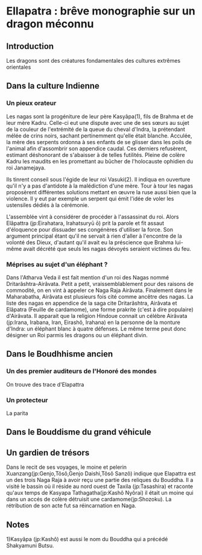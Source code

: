 # Ellapatra : brêve monographie sur un dragon méconnu

## Introduction
Les dragons sont des créatures fondamentales des cultures extrêmes orientales

## Dans la culture Indienne

### Un pieux orateur
Les nagas sont la progéniture de leur père Kasyâpa(1), fils de Brahma et
de leur mère Kadru. Celle-ci eut une dispute avec une de ses sœurs au
sujet de la couleur de l'extrémité de la queue du cheval d'Indra, la
prétendant mélée de crins noirs, sachant pertinemment qu'elle était
blanche. Acculée, la mère des serpents ordonna à ses enfants de se
glisser dans les poils de l'animal afin d'assombrir son appendice
caudal. Ces derniers refusèrent, estimant déshonorant de s'abaisser à
de telles futilités. Pleine de colère Kadru les maudits en les
promettant au bûcher de l'holocauste ophidien du roi Janamejaya.

Ils tinrent conseil sous l'égide de leur roi Vasuki(2). Il indiqua en
ouverture qu'il n'y a pas d'antidote à la malédiction d'une mère.
Tour à tour les nagas proposèrent différentes solutions mettant en
œuvre la ruse aussi bien que la violence. Il y eut par exemple un serpent qui
émit l'idée de voler les ustensiles dédiés à la cérémonie.

L'assemblée vint à considérer de procéder à l'assassinat du roi. Alors
Elâpattra (jp:Eirahatara, Irahatsuryū ō) prit la parole et fit assaut d'éloquence pour dissuader
ses congénères d'utiliser la force. Son argument principal étant qu'il
ne servait à rien d'aller à l'encontre de la volonté des Dieux,
d'autant qu'il avait eu la préscience que Brahma lui-même avait décrété
que seuls les nagas dévoyés seraient victimes du feu.

### Méprises au sujet d'un éléphant ?
Dans l'Atharva Veda il est fait mention d'un roi des Nagas nommé
Dritarâshtra-Airâvata. Petit a petit, vraissemblablement pour des raisons de commodité, on en vint à appeler ce Naga Raja Airâvata. Finalement dans le Maharabatha, Airâvata est plusieurs fois cité comme ancêtre des nagas. La liste des nagas en appendice de la saga cite Dritarâshtra, Airâvata et Elâpatra (Feuille de cardamome), une forme prakrite (c'est à dire populaire) d'Airâvata.
Il apparait que la religion Hindoue connait un célébre Airâvata (jp:Irana, Irabana, Iran, Eirashô, Irahana) en la personne de la monture d'Indra: un éléphant blanc à quatre défenses. Le même terme peut donc désigner un Roi parmis les dragons ou un éléphant divin.
## Dans le Boudhhisme ancien
### Un des premier auditeurs de l'Honoré des mondes
On trouve des trace d'Elapattra
### Un protecteur

La parita

## Dans le Bouddisme du grand véhicule
## Un gardien de trésors
Dans le recit de ses voyages, le moine et pelerin Xuanzang(jp:Genjo,Tôsô,Genjo Daishi,Tôsô Sanzô) indique que Elapattra est un des trois Naga Raja à avoir reçu une partie des reliques du Bouddha. Il a visité le bassin où il réside au nord ouest de Taxila (jp:Tasashira) et raconte qu'aux temps de Kasyapa Tathagatha(jp:Kashô Nyôrai) il était un moine qui dans un accés de colère détruisit une cardamome(jp:Shozoku). La rétribution de son acte fut sa réincarnation en Naga. 



	
## Notes
1)Kasyâpa (jp:Kashô) est aussi le nom du Bouddha qui a précédé Shakyamuni Butsu.
